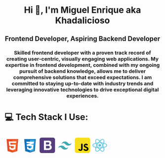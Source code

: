<h1 align="center">Hi 👋, I'm Miguel Enrique aka Khadalicioso</h1>
<h2 align="center">Frontend Developer, Aspiring Backend Developer</h2>
<h3 align="center"><p>Skilled frontend developer with a proven track record of creating user-centric, visually engaging web applications. My expertise in frontend development, combined with my ongoing pursuit of backend knowledge, allows me to deliver comprehensive solutions that exceed expectations. I am committed to staying up-to-date with industry trends and leveraging innovative technologies to drive exceptional digital experiences.</p></h3>

# 💻 Tech Stack I Use:
<h1 align="left">

<img src="./assets/html.svg" alt="bootstrap" width="50" height="50"/>
<img src="./assets/css.svg" alt="bootstrap" width="50" height="50"/>
<img src="./assets/bootstrap.svg" alt="bootstrap" width="50" height="50"/>
<img src="./assets/tailwind.svg" alt="bootstrap" width="50" height="50"/>
<img src="./assets/javascript.svg" alt="bootstrap" width="50" height="50"/>
<img src="./assets/react.svg" alt="bootstrap" width="50" height="50"/>

</h1>